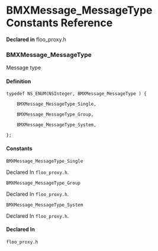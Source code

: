# BMXMessage_MessageType Constants Reference

  **Declared in** floo_proxy.h  

### BMXMessage_MessageType

Message type

#### Definition
    typedef NS_ENUM(NSInteger, BMXMessage_MessageType ) {   
        
        BMXMessage_MessageType_Single,
        
        BMXMessage_MessageType_Group,
        
        BMXMessage_MessageType_System,
        
    };

#### Constants

<a name="" title="BMXMessage_MessageType_Single"></a><code>BMXMessage_MessageType_Single</code>

   Declared In `floo_proxy.h`.

<a name="" title="BMXMessage_MessageType_Group"></a><code>BMXMessage_MessageType_Group</code>

   Declared In `floo_proxy.h`.

<a name="" title="BMXMessage_MessageType_System"></a><code>BMXMessage_MessageType_System</code>

   Declared In `floo_proxy.h`.

#### Declared In
`floo_proxy.h`


